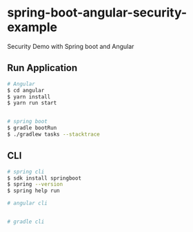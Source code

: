 # spring-boot-angular-security-example
Security Demo with Spring boot and Angular


## Run Application
```bash
# Angular
$ cd angular 
$ yarn install
$ yarn run start


# spring boot
$ gradle bootRun
$ ./gradlew tasks --stacktrace
```


## CLI
```bash
# spring cli
$ sdk install springboot
$ spring --version
$ spring help run

# angular cli


# gradle cli
```
